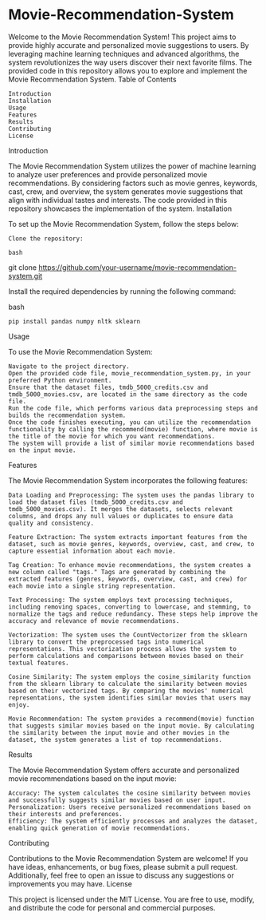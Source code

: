 # Movie-Recommendation-System

Welcome to the Movie Recommendation System! This project aims to provide highly accurate and personalized movie suggestions to users. By leveraging machine learning techniques and advanced algorithms, the system revolutionizes the way users discover their next favorite films. The provided code in this repository allows you to explore and implement the Movie Recommendation System.
Table of Contents

    Introduction
    Installation
    Usage
    Features
    Results
    Contributing
    License

Introduction

The Movie Recommendation System utilizes the power of machine learning to analyze user preferences and provide personalized movie recommendations. By considering factors such as movie genres, keywords, cast, crew, and overview, the system generates movie suggestions that align with individual tastes and interests. The code provided in this repository showcases the implementation of the system.
Installation

To set up the Movie Recommendation System, follow the steps below:

    Clone the repository:

    bash

git clone https://github.com/your-username/movie-recommendation-system.git

Install the required dependencies by running the following command:

bash

    pip install pandas numpy nltk sklearn

Usage

To use the Movie Recommendation System:

    Navigate to the project directory.
    Open the provided code file, movie_recommendation_system.py, in your preferred Python environment.
    Ensure that the dataset files, tmdb_5000_credits.csv and tmdb_5000_movies.csv, are located in the same directory as the code file.
    Run the code file, which performs various data preprocessing steps and builds the recommendation system.
    Once the code finishes executing, you can utilize the recommendation functionality by calling the recommend(movie) function, where movie is the title of the movie for which you want recommendations.
    The system will provide a list of similar movie recommendations based on the input movie.

Features

The Movie Recommendation System incorporates the following features:

    Data Loading and Preprocessing: The system uses the pandas library to load the dataset files (tmdb_5000_credits.csv and tmdb_5000_movies.csv). It merges the datasets, selects relevant columns, and drops any null values or duplicates to ensure data quality and consistency.

    Feature Extraction: The system extracts important features from the dataset, such as movie genres, keywords, overview, cast, and crew, to capture essential information about each movie.

    Tag Creation: To enhance movie recommendations, the system creates a new column called "tags." Tags are generated by combining the extracted features (genres, keywords, overview, cast, and crew) for each movie into a single string representation.

    Text Processing: The system employs text processing techniques, including removing spaces, converting to lowercase, and stemming, to normalize the tags and reduce redundancy. These steps help improve the accuracy and relevance of movie recommendations.

    Vectorization: The system uses the CountVectorizer from the sklearn library to convert the preprocessed tags into numerical representations. This vectorization process allows the system to perform calculations and comparisons between movies based on their textual features.

    Cosine Similarity: The system employs the cosine_similarity function from the sklearn library to calculate the similarity between movies based on their vectorized tags. By comparing the movies' numerical representations, the system identifies similar movies that users may enjoy.

    Movie Recommendation: The system provides a recommend(movie) function that suggests similar movies based on the input movie. By calculating the similarity between the input movie and other movies in the dataset, the system generates a list of top recommendations.

Results

The Movie Recommendation System offers accurate and personalized movie recommendations based on the input movie:

    Accuracy: The system calculates the cosine similarity between movies and successfully suggests similar movies based on user input.
    Personalization: Users receive personalized recommendations based on their interests and preferences.
    Efficiency: The system efficiently processes and analyzes the dataset, enabling quick generation of movie recommendations.

Contributing

Contributions to the Movie Recommendation System are welcome! If you have ideas, enhancements, or bug fixes, please submit a pull request. Additionally, feel free to open an issue to discuss any suggestions or improvements you may have.
License

This project is licensed under the MIT License. You are free to use, modify, and distribute the code for personal and commercial purposes.
